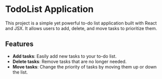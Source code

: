 # TodoList Application

This project is a simple yet powerful to-do list application built with React and JSX. It allows users to add, delete, and move tasks to prioritize them.

## Features

- **Add tasks**: Easily add new tasks to your to-do list.
- **Delete tasks**: Remove tasks that are no longer needed.
- **Move tasks**: Change the priority of tasks by moving them up or down the list.
